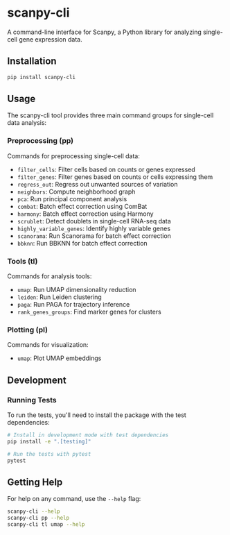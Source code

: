 # scanpy-cli

A command-line interface for Scanpy, a Python library for analyzing single-cell gene expression data.

## Installation

```bash
pip install scanpy-cli
```

## Usage

The scanpy-cli tool provides three main command groups for single-cell data analysis:

### Preprocessing (pp)

Commands for preprocessing single-cell data:

- `filter_cells`: Filter cells based on counts or genes expressed
- `filter_genes`: Filter genes based on counts or cells expressing them
- `regress_out`: Regress out unwanted sources of variation
- `neighbors`: Compute neighborhood graph
- `pca`: Run principal component analysis
- `combat`: Batch effect correction using ComBat
- `harmony`: Batch effect correction using Harmony
- `scrublet`: Detect doublets in single-cell RNA-seq data
- `highly_variable_genes`: Identify highly variable genes
- `scanorama`: Run Scanorama for batch effect correction
- `bbknn`: Run BBKNN for batch effect correction

### Tools (tl)

Commands for analysis tools:

- `umap`: Run UMAP dimensionality reduction
- `leiden`: Run Leiden clustering
- `paga`: Run PAGA for trajectory inference
- `rank_genes_groups`: Find marker genes for clusters

### Plotting (pl)

Commands for visualization:

- `umap`: Plot UMAP embeddings

## Development

### Running Tests

To run the tests, you'll need to install the package with the test dependencies:

```bash
# Install in development mode with test dependencies
pip install -e ".[testing]"

# Run the tests with pytest
pytest
```

## Getting Help

For help on any command, use the `--help` flag:

```bash
scanpy-cli --help
scanpy-cli pp --help
scanpy-cli tl umap --help
```
